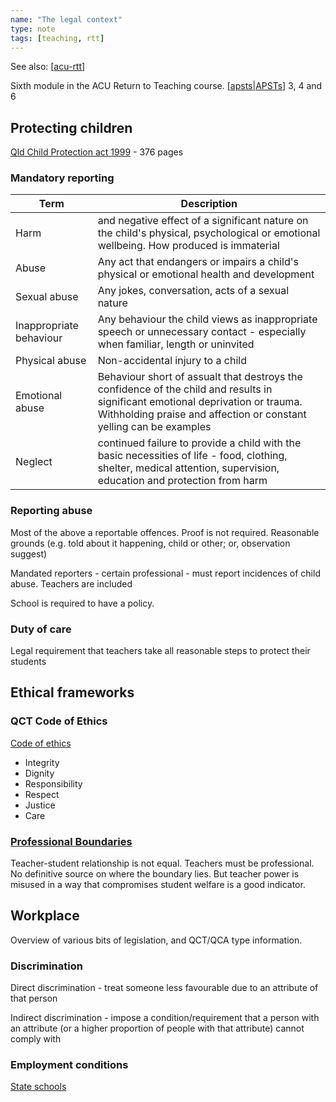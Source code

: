 ```yaml
---
name: "The legal context"
type: note 
tags: [teaching, rtt]
---
```


See also: [[acu-rtt]]

Sixth module in the ACU Return to Teaching course. [[apsts|APSTs]] 3, 4 and 6 

## Protecting children

[Qld Child Protection act 1999](https://www.legislation.qld.gov.au/view/pdf/inforce/2018-12-01/act-1999-010) - 376 pages

### Mandatory reporting

| Term | Description |
| --- | --- |
| Harm | and negative effect of a significant nature on the child's physical, psychological or emotional wellbeing. How produced is immaterial |
| Abuse | Any act that endangers or impairs a child's physical or emotional health and development |
| Sexual abuse | Any jokes, conversation, acts of a sexual nature |
| Inappropriate behaviour | Any behaviour the child views as inappropriate speech or unnecessary contact - especially when familiar, length or uninvited |
| Physical abuse | Non-accidental injury to a child |
| Emotional abuse | Behaviour short of assualt that destroys the confidence of the child and results in significant emotional deprivation or trauma. Withholding praise and affection or constant yelling can be examples  |
| Neglect | continued failure to provide a child with the basic necessities of life - food, clothing, shelter, medical attention, supervision, education and protection from harm |

### Reporting abuse

Most of the above a reportable offences. Proof is not required. Reasonable grounds (e.g. told about it happening, child or other; or, observation suggest)

Mandated reporters - certain professional - must report incidences of child abuse. Teachers are included

School is required to have a policy.

### Duty of care

Legal requirement that teachers take all reasonable steps to protect their students

## Ethical frameworks

### QCT Code of Ethics

[Code of ethics](https://cdn.qct.edu.au/pdf/CodeOfEthicsPoster20081215.pdf?_ga=2.258563586.961154024.1606180525-1213280136.1605248249)

- Integrity 
- Dignity 
- Responsibility 
- Respect 
- Justice
- Care

### [Professional Boundaries](https://cdn.qct.edu.au/pdf/Professional%20Boundaries%20-%20A%20Guideline%20for%20Queensland%20Teachers.pdf)

Teacher-student relationship is not equal. Teachers must be professional. No definitive source on where the boundary lies. But teacher power is misused in a way that compromises student welfare is a good indicator.

## Workplace

Overview of various bits of legislation, and QCT/QCA type information.

### Discrimination

Direct discrimination - treat someone less favourable due to an attribute of that person

Indirect discrimination - impose a condition/requirement that a person with an attribute (or a higher proportion of people with that attribute) cannot comply with  

### Employment conditions

[State schools](https://alt-qed.qed.qld.gov.au/working-with-us/induction/department/human-resources/salary-and-conditions-of-employment)

[//begin]: # "Autogenerated link references for markdown compatibility"
[acu-rtt]: acu-rtt "acu-rtt"
[apsts|APSTs]: ..%2Fapsts "apsts"
[//end]: # "Autogenerated link references"